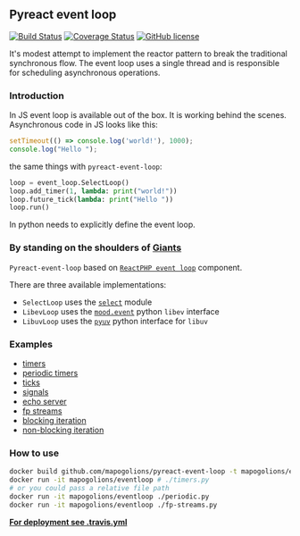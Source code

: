 ## Pyreact event loop

[![Build Status](https://travis-ci.org/mapogolions/pyreact-event-loop.svg?branch=master)](https://travis-ci.org/mapogolions/pyreact-event-loop) [![Coverage Status](https://coveralls.io/repos/github/mapogolions/pyreact-event-loop/badge.svg?branch=master)](https://coveralls.io/github/mapogolions/pyreact-event-loop?branch=master) [![GitHub license](https://img.shields.io/github/license/Naereen/StrapDown.js.svg)](./LICENSE.txt)

It's modest attempt to implement the reactor pattern to break the traditional synchronous flow. The event loop uses a single thread and is responsible for scheduling asynchronous operations.


### Introduction

In JS event loop is available out of the box. It is working behind the scenes. Asynchronous code in JS looks like this:

```js
setTimeout(() => console.log('world!'), 1000);
console.log("Hello ");
```

the same things with `pyreact-event-loop`:

```python
loop = event_loop.SelectLoop()
loop.add_timer(1, lambda: print("world!"))
loop.future_tick(lambda: print("Hello "))
loop.run()
```

In python needs to explicitly define the event loop.


### By standing on the shoulders of [Giants](https://reactphp.org/event-loop/)

`Pyreact-event-loop` based on [`ReactPHP event loop`](https://reactphp.org/event-loop/) component.

There are three available implementations:

* `SelectLoop` uses the [`select`](https://docs.python.org/3/library/select.html) module
* `LibevLoop` uses the [`mood.event`](https://github.com/lekma/mood.event) python `libev` interface
* `LibuvLoop` uses the [`pyuv`](https://github.com/saghul/pyuv) python interface for `libuv`


### Examples

* [timers](./examples/timers.py)
* [periodic timers](./examples/periodic.py)
* [ticks](./examples/ticks.py)
* [signals](./examples/signals.py)
* [echo server](./examples/echo-server.py)
* [fp streams](./examples/fp-streams.py)
* [blocking iteration](./examples/blocking-iteration.py)
* [non-blocking iteration](./examples/non-blocking-iteration.py)

### How to use

```sh
docker build github.com/mapogolions/pyreact-event-loop -t mapogolions/eventloop
docker run -it mapogolions/eventloop # ./timers.py
# or you could pass a relative file path
docker run -it mapogolions/eventloop ./periodic.py
docker run -it mapogolions/eventloop ./fp-streams.py
```

__[For deployment see .travis.yml](./.travis.yml)__

